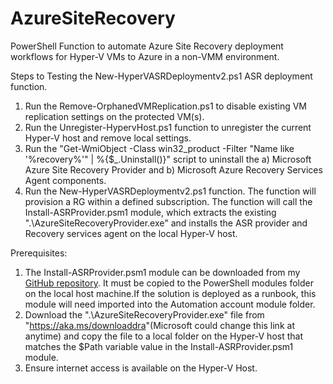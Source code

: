 # AzureSiteRecovery
PowerShell Function to automate Azure Site Recovery deployment workflows for Hyper-V VMs to Azure in a non-VMM environment.

Steps to Testing the New-HyperVASRDeploymentv2.ps1 ASR deployment function.

1) Run the Remove-OrphanedVMReplication.ps1 to disable existing VM replication settings on the protected VM(s).
2) Run the Unregister-HypervHost.ps1 function to unregister the current Hyper-V host and remove local settings.
3) Run the "Get-WmiObject -Class win32_product -Filter "Name like '%recovery%'" | %{$_.Uninstall()}" script to uninstall the
a) Microsoft Azure Site Recovery Provider and b) Microsoft Azure Recovery Services Agent components.
4) Run the New-HyperVASRDeploymentv2.ps1 function. The function will provision a RG within a defined subscription. The function will call the Install-ASRProvider.psm1 module, which extracts the existing ".\AzureSiteRecoveryProvider.exe" and installs the ASR provider and Recovery services agent on the local Hyper-V host.

Prerequisites:
1) The Install-ASRProvider.psm1 module can be downloaded from my <a href="https://github.com/jbernec/AzureSiteRecovery/blob/master/Install-ASRProvider.psm1" rel="noopener" target="_blank">GitHub repository</a>. It must be copied to the PowerShell modules folder on the local host machine.If the solution is deployed as a runbook, this module will need imported into the Automation account module folder.
2) Download the ".\AzureSiteRecoveryProvider.exe" file from "<a href="https://aka.ms/downloaddra" rel="noopener" target="_blank">https://aka.ms/downloaddra</a>"(Microsoft could change this link at anytime) and copy the file to a local folder on the Hyper-V host that matches the $Path variable value in the Install-ASRProvider.psm1 module.
3) Ensure internet access is available on the Hyper-V Host.
